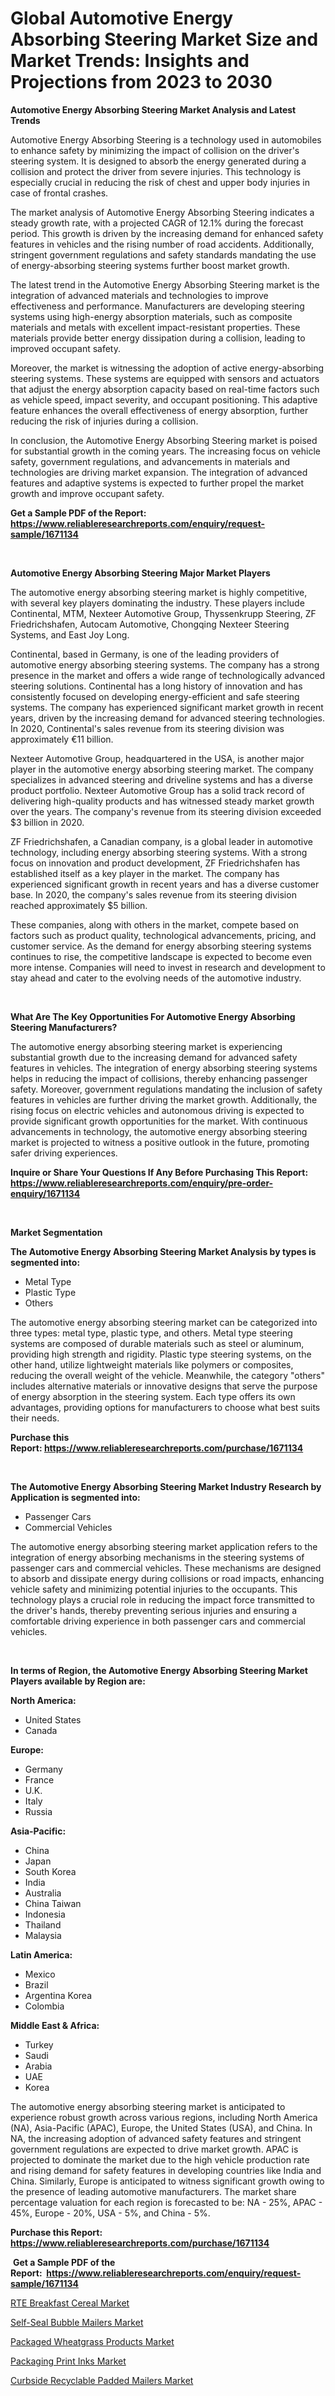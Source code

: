<p><h1>Global Automotive Energy Absorbing Steering Market Size and Market Trends: Insights and Projections from 2023 to 2030</h1></p><p><strong>Automotive Energy Absorbing Steering Market Analysis and Latest Trends</strong></p>
<p><p>Automotive Energy Absorbing Steering is a technology used in automobiles to enhance safety by minimizing the impact of collision on the driver's steering system. It is designed to absorb the energy generated during a collision and protect the driver from severe injuries. This technology is especially crucial in reducing the risk of chest and upper body injuries in case of frontal crashes.</p><p>The market analysis of Automotive Energy Absorbing Steering indicates a steady growth rate, with a projected CAGR of 12.1% during the forecast period. This growth is driven by the increasing demand for enhanced safety features in vehicles and the rising number of road accidents. Additionally, stringent government regulations and safety standards mandating the use of energy-absorbing steering systems further boost market growth.</p><p>The latest trend in the Automotive Energy Absorbing Steering market is the integration of advanced materials and technologies to improve effectiveness and performance. Manufacturers are developing steering systems using high-energy absorption materials, such as composite materials and metals with excellent impact-resistant properties. These materials provide better energy dissipation during a collision, leading to improved occupant safety.</p><p>Moreover, the market is witnessing the adoption of active energy-absorbing steering systems. These systems are equipped with sensors and actuators that adjust the energy absorption capacity based on real-time factors such as vehicle speed, impact severity, and occupant positioning. This adaptive feature enhances the overall effectiveness of energy absorption, further reducing the risk of injuries during a collision.</p><p>In conclusion, the Automotive Energy Absorbing Steering market is poised for substantial growth in the coming years. The increasing focus on vehicle safety, government regulations, and advancements in materials and technologies are driving market expansion. The integration of advanced features and adaptive systems is expected to further propel the market growth and improve occupant safety.</p></p>
<p><strong>Get a Sample PDF of the Report:&nbsp; <a href="https://www.reliableresearchreports.com/enquiry/request-sample/1671134">https://www.reliableresearchreports.com/enquiry/request-sample/1671134</a></strong></p>
<p>&nbsp;</p>
<p><strong>Automotive Energy Absorbing Steering Major Market Players</strong></p>
<p><p>The automotive energy absorbing steering market is highly competitive, with several key players dominating the industry. These players include Continental, MTM, Nexteer Automotive Group, Thyssenkrupp Steering, ZF Friedrichshafen, Autocam Automotive, Chongqing Nexteer Steering Systems, and East Joy Long.</p><p>Continental, based in Germany, is one of the leading providers of automotive energy absorbing steering systems. The company has a strong presence in the market and offers a wide range of technologically advanced steering solutions. Continental has a long history of innovation and has consistently focused on developing energy-efficient and safe steering systems. The company has experienced significant market growth in recent years, driven by the increasing demand for advanced steering technologies. In 2020, Continental's sales revenue from its steering division was approximately €11 billion.</p><p>Nexteer Automotive Group, headquartered in the USA, is another major player in the automotive energy absorbing steering market. The company specializes in advanced steering and driveline systems and has a diverse product portfolio. Nexteer Automotive Group has a solid track record of delivering high-quality products and has witnessed steady market growth over the years. The company's revenue from its steering division exceeded $3 billion in 2020.</p><p>ZF Friedrichshafen, a Canadian company, is a global leader in automotive technology, including energy absorbing steering systems. With a strong focus on innovation and product development, ZF Friedrichshafen has established itself as a key player in the market. The company has experienced significant growth in recent years and has a diverse customer base. In 2020, the company's sales revenue from its steering division reached approximately $5 billion.</p><p>These companies, along with others in the market, compete based on factors such as product quality, technological advancements, pricing, and customer service. As the demand for energy absorbing steering systems continues to rise, the competitive landscape is expected to become even more intense. Companies will need to invest in research and development to stay ahead and cater to the evolving needs of the automotive industry.</p></p>
<p>&nbsp;</p>
<p><strong>What Are The Key Opportunities For Automotive Energy Absorbing Steering Manufacturers?</strong></p>
<p><p>The automotive energy absorbing steering market is experiencing substantial growth due to the increasing demand for advanced safety features in vehicles. The integration of energy absorbing steering systems helps in reducing the impact of collisions, thereby enhancing passenger safety. Moreover, government regulations mandating the inclusion of safety features in vehicles are further driving the market growth. Additionally, the rising focus on electric vehicles and autonomous driving is expected to provide significant growth opportunities for the market. With continuous advancements in technology, the automotive energy absorbing steering market is projected to witness a positive outlook in the future, promoting safer driving experiences.</p></p>
<p><strong>Inquire or Share Your Questions If Any Before Purchasing This Report: <a href="https://www.reliableresearchreports.com/enquiry/pre-order-enquiry/1671134">https://www.reliableresearchreports.com/enquiry/pre-order-enquiry/1671134</a></strong></p>
<p>&nbsp;</p>
<p><strong>Market Segmentation</strong></p>
<p><strong>The Automotive Energy Absorbing Steering Market Analysis by types is segmented into:</strong></p>
<p><ul><li>Metal Type</li><li>Plastic Type</li><li>Others</li></ul></p>
<p><p>The automotive energy absorbing steering market can be categorized into three types: metal type, plastic type, and others. Metal type steering systems are composed of durable materials such as steel or aluminum, providing high strength and rigidity. Plastic type steering systems, on the other hand, utilize lightweight materials like polymers or composites, reducing the overall weight of the vehicle. Meanwhile, the category "others" includes alternative materials or innovative designs that serve the purpose of energy absorption in the steering system. Each type offers its own advantages, providing options for manufacturers to choose what best suits their needs.</p></p>
<p><strong>Purchase this Report:&nbsp;<a href="https://www.reliableresearchreports.com/purchase/1671134">https://www.reliableresearchreports.com/purchase/1671134</a></strong></p>
<p>&nbsp;</p>
<p><strong>The Automotive Energy Absorbing Steering Market Industry Research by Application is segmented into:</strong></p>
<p><ul><li>Passenger Cars</li><li>Commercial Vehicles</li></ul></p>
<p><p>The automotive energy absorbing steering market application refers to the integration of energy absorbing mechanisms in the steering systems of passenger cars and commercial vehicles. These mechanisms are designed to absorb and dissipate energy during collisions or road impacts, enhancing vehicle safety and minimizing potential injuries to the occupants. This technology plays a crucial role in reducing the impact force transmitted to the driver's hands, thereby preventing serious injuries and ensuring a comfortable driving experience in both passenger cars and commercial vehicles.</p></p>
<p>&nbsp;</p>
<p><strong>In terms of Region, the Automotive Energy Absorbing Steering Market Players available by Region are:</strong></p>
<p>
    <p> <strong> North America: </strong>
        <ul>
            <li>United States</li>
            <li>Canada</li>
        </ul>
        </p> 
    <p> <strong> Europe: </strong>
        <ul>
            <li>Germany</li>
            <li>France</li>
            <li>U.K.</li>
            <li>Italy</li>
            <li>Russia</li>
        </ul>
        </p> 
    <p> <strong> Asia-Pacific: </strong>
        <ul>
            <li>China</li>
            <li>Japan</li>
            <li>South Korea</li>
            <li>India</li>
            <li>Australia</li>
            <li>China Taiwan</li>
            <li>Indonesia</li>
            <li>Thailand</li>
            <li>Malaysia</li>
        </ul>
        </p> 
    <p> <strong> Latin America: </strong>
        <ul>
            <li>Mexico</li>
            <li>Brazil</li>
            <li>Argentina Korea</li>
            <li>Colombia</li>
        </ul>
        </p> 
    <p> <strong> Middle East & Africa: </strong>
        <ul>
            <li>Turkey</li>
            <li>Saudi</li>
            <li>Arabia</li>
            <li>UAE</li>
            <li>Korea</li>
        </ul>
    </p>
    </p>
<p><p>The automotive energy absorbing steering market is anticipated to experience robust growth across various regions, including North America (NA), Asia-Pacific (APAC), Europe, the United States (USA), and China. In NA, the increasing adoption of advanced safety features and stringent government regulations are expected to drive market growth. APAC is projected to dominate the market due to the high vehicle production rate and rising demand for safety features in developing countries like India and China. Similarly, Europe is anticipated to witness significant growth owing to the presence of leading automotive manufacturers. The market share percentage valuation for each region is forecasted to be: NA - 25%, APAC - 45%, Europe - 20%, USA - 5%, and China - 5%.</p></p>
<p><strong>Purchase this Report: <a href="https://www.reliableresearchreports.com/purchase/1671134">https://www.reliableresearchreports.com/purchase/1671134</a></strong></p>
<p>&nbsp;<strong>Get a Sample PDF of the Report:&nbsp;&nbsp;<a href="https://www.reliableresearchreports.com/enquiry/request-sample/1671134">https://www.reliableresearchreports.com/enquiry/request-sample/1671134</a></strong></p>
<p><strong></strong></p>
<p><p><a href="https://www.linkedin.com/pulse/rte-breakfast-cereal-market-size-2023-2030-global-industrial/">RTE Breakfast Cereal Market</a></p><p><a href="https://www.linkedin.com/pulse/self-seal-bubble-mailers-market-size-share-amp-trends-analysis/">Self-Seal Bubble Mailers Market</a></p><p><a href="https://medium.com/@ravenrussel2023/packaged-wheatgrass-products-market-trends-forecast-and-competitive-analysis-to-2030-764c6b0833ea">Packaged Wheatgrass Products Market</a></p><p><a href="https://medium.com/@gerardowolf/packaging-print-inks-market-size-reveals-the-best-marketing-channels-in-global-industry-8461b8ee4ad3">Packaging Print Inks Market</a></p><p><a href="https://www.linkedin.com/pulse/decoding-curbside-recyclable-padded-mailers-market-deep/">Curbside Recyclable Padded Mailers Market</a></p></p>